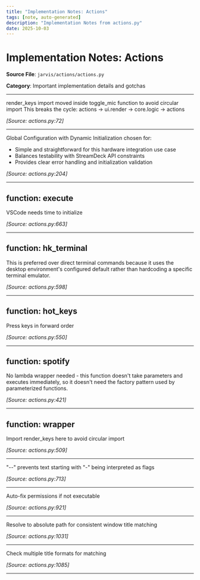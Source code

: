 ```yaml
---
title: "Implementation Notes: Actions"
tags: [note, auto-generated]
description: "Implementation Notes from actions.py"
date: 2025-10-03
---
```


# Implementation Notes: Actions

**Source File**: `jarvis/actions/actions.py`

**Category**: Important implementation details and gotchas

---

<a id="general-1"></a>

render_keys import moved inside toggle_mic function to avoid circular import
This breaks the cycle: actions -> ui.render -> core.logic -> actions

*[Source: actions.py:72]*

---

<a id="general-2"></a>

Global Configuration with Dynamic Initialization chosen for:
- Simple and straightforward for this hardware integration use case
- Balances testability with StreamDeck API constraints
- Provides clear error handling and initialization validation

*[Source: actions.py:204]*

---

## function: execute

<a id="function:-execute-1"></a>

VSCode needs time to initialize

*[Source: actions.py:663]*

---

## function: hk_terminal

<a id="function:-hk_terminal-1"></a>

This is preferred over direct terminal commands because it uses the
desktop environment's configured default rather than hardcoding a
specific terminal emulator.

*[Source: actions.py:598]*

---

## function: hot_keys

<a id="function:-hot_keys-1"></a>

Press keys in forward order

*[Source: actions.py:550]*

---

## function: spotify

<a id="function:-spotify-1"></a>

No lambda wrapper needed - this function doesn't take parameters and executes immediately,
so it doesn't need the factory pattern used by parameterized functions.

*[Source: actions.py:421]*

---

## function: wrapper

<a id="function:-wrapper-1"></a>

Import render_keys here to avoid circular import

*[Source: actions.py:509]*

---

<a id="function:-wrapper-2"></a>

"--" prevents text starting with "-" being interpreted as flags

*[Source: actions.py:713]*

---

<a id="function:-wrapper-3"></a>

Auto-fix permissions if not executable

*[Source: actions.py:921]*

---

<a id="function:-wrapper-4"></a>

Resolve to absolute path for consistent window title matching

*[Source: actions.py:1031]*

---

<a id="function:-wrapper-5"></a>

Check multiple title formats for matching

*[Source: actions.py:1085]*

---
